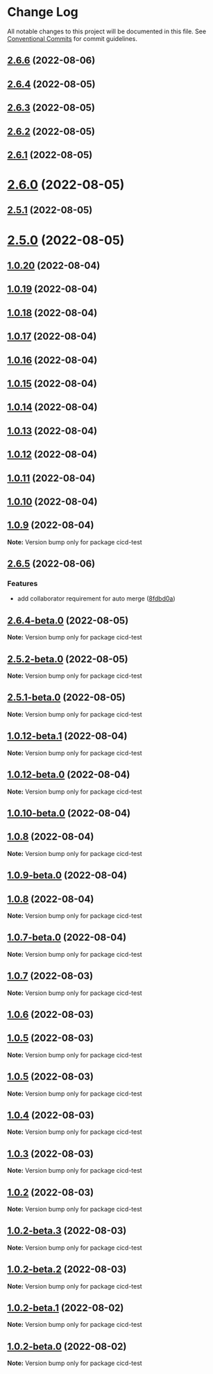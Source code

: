 # Change Log

All notable changes to this project will be documented in this file.
See [Conventional Commits](https://conventionalcommits.org) for commit guidelines.

## [2.6.6](https://github.com/pfapi/cicd-template/compare/v2.6.5...v2.6.6) (2022-08-06)



## [2.6.4](https://github.com/pfapi/cicd-template/compare/v2.6.4-beta.0...v2.6.4) (2022-08-05)



## [2.6.3](https://github.com/pfapi/cicd-template/compare/v2.6.2...v2.6.3) (2022-08-05)



## [2.6.2](https://github.com/pfapi/cicd-template/compare/v2.6.1...v2.6.2) (2022-08-05)



## [2.6.1](https://github.com/pfapi/cicd-template/compare/v2.6.0...v2.6.1) (2022-08-05)



# [2.6.0](https://github.com/pfapi/cicd-template/compare/v2.5.2-beta.0...v2.6.0) (2022-08-05)



## [2.5.1](https://github.com/pfapi/cicd-template/compare/v2.5.1-beta.0...v2.5.1) (2022-08-05)



# [2.5.0](https://github.com/pfapi/cicd-template/compare/v1.0.20...v2.5.0) (2022-08-05)



## [1.0.20](https://github.com/pfapi/cicd-template/compare/v1.0.19...v1.0.20) (2022-08-04)



## [1.0.19](https://github.com/pfapi/cicd-template/compare/v1.0.18...v1.0.19) (2022-08-04)



## [1.0.18](https://github.com/pfapi/cicd-template/compare/v1.0.17...v1.0.18) (2022-08-04)



## [1.0.17](https://github.com/pfapi/cicd-template/compare/v1.0.16...v1.0.17) (2022-08-04)



## [1.0.16](https://github.com/pfapi/cicd-template/compare/v1.0.15...v1.0.16) (2022-08-04)



## [1.0.15](https://github.com/pfapi/cicd-template/compare/v1.0.14...v1.0.15) (2022-08-04)



## [1.0.14](https://github.com/pfapi/cicd-template/compare/v1.0.13...v1.0.14) (2022-08-04)



## [1.0.13](https://github.com/pfapi/cicd-template/compare/v1.0.12...v1.0.13) (2022-08-04)



## [1.0.12](https://github.com/pfapi/cicd-template/compare/v1.0.12-beta.1...v1.0.12) (2022-08-04)



## [1.0.11](https://github.com/pfapi/cicd-template/compare/v1.0.10...v1.0.11) (2022-08-04)



## [1.0.10](https://github.com/pfapi/cicd-template/compare/v1.0.10-beta.0...v1.0.10) (2022-08-04)



## [1.0.9](https://github.com/pfapi/cicd-template/compare/v1.0.9-beta.0...v1.0.9) (2022-08-04)

**Note:** Version bump only for package cicd-test





## [2.6.5](https://github.com/pfapi/cicd-template/compare/v2.6.4-beta.0...v2.6.5) (2022-08-06)


### Features

* add collaborator requirement for auto merge ([8fdbd0a](https://github.com/pfapi/cicd-template/commit/8fdbd0aab9bd68576fea88d264bb198e90192225))





## [2.6.4-beta.0](https://github.com/pfapi/cicd-test/compare/v2.5.2-beta.0...v2.6.4-beta.0) (2022-08-05)

**Note:** Version bump only for package cicd-test





## [2.5.2-beta.0](https://github.com/pfapi/cicd-test/compare/v2.5.1-beta.0...v2.5.2-beta.0) (2022-08-05)

**Note:** Version bump only for package cicd-test





## [2.5.1-beta.0](https://github.com/pfapi/cicd-test/compare/v1.0.12-beta.1...v2.5.1-beta.0) (2022-08-05)

**Note:** Version bump only for package cicd-test





## [1.0.12-beta.1](https://github.com/pfapi/cicd-test/compare/v1.0.12-beta.0...v1.0.12-beta.1) (2022-08-04)

**Note:** Version bump only for package cicd-test





## [1.0.12-beta.0](https://github.com/pfapi/cicd-test/compare/v1.0.10-beta.0...v1.0.12-beta.0) (2022-08-04)

**Note:** Version bump only for package cicd-test





## [1.0.10-beta.0](https://github.com/pfapi/cicd-test/compare/v1.0.9-beta.0...v1.0.10-beta.0) (2022-08-04)



## [1.0.8](https://github.com/pfapi/cicd-test/compare/v1.0.7-beta.0...v1.0.8) (2022-08-04)

**Note:** Version bump only for package cicd-test






## [1.0.9-beta.0](https://github.com/pfapi/cicd-test/compare/v1.0.7-beta.0...v1.0.9-beta.0) (2022-08-04)

## [1.0.8](https://github.com/pfapi/cicd-test/compare/v1.0.7-beta.0...v1.0.8) (2022-08-04)


**Note:** Version bump only for package cicd-test





## [1.0.7-beta.0](https://github.com/pfapi/cicd-test/compare/v1.0.7...v1.0.7-beta.0) (2022-08-04)

**Note:** Version bump only for package cicd-test





## [1.0.7](https://github.com/pfapi/cicd-test/compare/v1.0.6...v1.0.7) (2022-08-03)

**Note:** Version bump only for package cicd-test





## [1.0.6](https://github.com/pfapi/cicd-test/compare/v1.0.5-beta.1...v1.0.6) (2022-08-03)



## [1.0.5](https://github.com/pfapi/cicd-test/compare/v1.0.4...v1.0.5) (2022-08-03)

**Note:** Version bump only for package cicd-test





## [1.0.5](https://github.com/pfapi/cicd-test/compare/v1.0.4...v1.0.5) (2022-08-03)

**Note:** Version bump only for package cicd-test





## [1.0.4](https://github.com/pfapi/cicd-test/compare/v1.0.3...v1.0.4) (2022-08-03)

**Note:** Version bump only for package cicd-test





## [1.0.3](https://github.com/pfapi/cicd-test/compare/v1.0.2...v1.0.3) (2022-08-03)

**Note:** Version bump only for package cicd-test





## [1.0.2](https://github.com/pfapi/cicd-test/compare/v1.0.2-beta.3...v1.0.2) (2022-08-03)

**Note:** Version bump only for package cicd-test





## [1.0.2-beta.3](https://github.com/pfapi/cicd-test/compare/v1.0.2-beta.2...v1.0.2-beta.3) (2022-08-03)

**Note:** Version bump only for package cicd-test





## [1.0.2-beta.2](https://github.com/pfapi/cicd-test/compare/v1.0.2-beta.1...v1.0.2-beta.2) (2022-08-03)

**Note:** Version bump only for package cicd-test





## [1.0.2-beta.1](https://github.com/pfapi/cicd-test/compare/v1.0.2-beta.0...v1.0.2-beta.1) (2022-08-02)

**Note:** Version bump only for package cicd-test





## [1.0.2-beta.0](https://github.com/pfapi/cicd-test/compare/v1.0.1...v1.0.2-beta.0) (2022-08-02)

**Note:** Version bump only for package cicd-test
